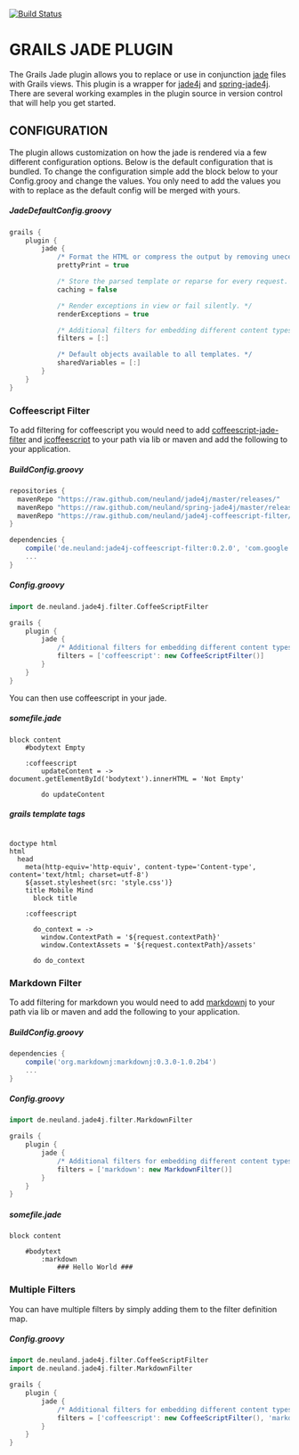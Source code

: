 [![Build Status](https://travis-ci.org/ctoestreich/grails-jade.png?branch=master)](https://travis-ci.org/ctoestreich/grails-jade)

<a name="Top"></a>

GRAILS JADE PLUGIN
======

The Grails Jade plugin allows you to replace or use in conjunction [jade](http://jade-lang.com/) files with Grails views.  This plugin is a wrapper for [jade4j](https://github.com/neuland/jade4j) and [spring-jade4j](https://github.com/neuland/jade4j).  There are several working examples in the plugin source in version control that will help you get started.

CONFIGURATION
---------------

The plugin allows customization on how the jade is rendered via a few different configuration options.  Below is the default configuration that is bundled.  To change the configuration simple add the block below to your Config.grooy and change the values.  You only need to add the values you with to replace as the default config will be merged with yours.

##### JadeDefaultConfig.groovy #####

``` groovy
grails {
	plugin {
		jade {
			/* Format the HTML or compress the output by removing unecessary whitespace. */
			prettyPrint = true

			/* Store the parsed template or reparse for every request. set true when production */
			caching = false

			/* Render exceptions in view or fail silently. */
			renderExceptions = true

			/* Additional filters for embedding different content types in a template, such as markdown, coffeescript */
			filters = [:]

			/* Default objects available to all templates. */
			sharedVariables = [:]
		}
	}
}
```

### Coffeescript Filter ###

To add filtering for coffeescript you would need to add [coffeescript-jade-filter](https://github.com/neuland/jade4j-coffeescript-filter) and [jcoffeescript](https://github.com/neuland/jade4j-coffeescript-filter/tree/master/lib) to your path via lib or maven and add the following to your application.

##### BuildConfig.groovy #####

``` groovy
repositories {
  mavenRepo "https://raw.github.com/neuland/jade4j/master/releases/"
  mavenRepo "https://raw.github.com/neuland/spring-jade4j/master/releases/"
  mavenRepo "https://raw.github.com/neuland/jade4j-coffeescript-filter/master/releases/"        
}

dependencies {
    compile('de.neuland:jade4j-coffeescript-filter:0.2.0', 'com.google.code.maven-play-plugin.com.github.yeungda.jcoffeescript:jcoffeescript:1.0')
    ...
}
```

##### Config.groovy #####

``` groovy
import de.neuland.jade4j.filter.CoffeeScriptFilter

grails {
    plugin {
        jade {
            /* Additional filters for embedding different content types in a template, such as markdown, coffeescript */
            filters = ['coffeescript': new CoffeeScriptFilter()]
        }
    }
}
```

You can then use coffeescript in your jade.

##### somefile.jade #####

``` jade
block content
    #bodytext Empty

    :coffeescript
        updateContent = -> document.getElementById('bodytext').innerHTML = 'Not Empty'

        do updateContent
```

##### grails template tags #####

``` jade

doctype html
html
  head
    meta(http-equiv='http-equiv', content-type='Content-type', content='text/html; charset=utf-8')          
    ${asset.stylesheet(src: 'style.css')}
    title Mobile Mind
      block title
    
    :coffeescript
      
      do_context = -> 
        window.ContextPath = '${request.contextPath}'
        window.ContextAssets = '${request.contextPath}/assets'

      do do_context      

```

### Markdown Filter ###

To add filtering for markdown you would need to add [markdownj](https://github.com/myabc/markdownj) to your path via lib or maven and add the following to your application.

##### BuildConfig.groovy #####

``` groovy
dependencies {
    compile('org.markdownj:markdownj:0.3.0-1.0.2b4')
    ...
}
```

##### Config.groovy #####

``` groovy
import de.neuland.jade4j.filter.MarkdownFilter

grails {
    plugin {
        jade {
            /* Additional filters for embedding different content types in a template, such as markdown, coffeescript */
            filters = ['markdown': new MarkdownFilter()]
        }
    }
}
```

##### somefile.jade #####

``` jade
block content

    #bodytext
        :markdown
            ### Hello World ###
```

### Multiple Filters ###

You can have multiple filters by simply adding them to the filter definition map.

##### Config.groovy #####

``` groovy
import de.neuland.jade4j.filter.CoffeeScriptFilter
import de.neuland.jade4j.filter.MarkdownFilter

grails {
    plugin {
        jade {
            /* Additional filters for embedding different content types in a template, such as markdown, coffeescript */
            filters = ['coffeescript': new CoffeeScriptFilter(), 'markdown': new MarkdownFilter()]
        }
    }
}
```
